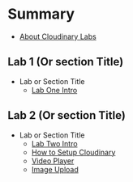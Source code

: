 # Summary

* [About Cloudinary Labs](README.md)

## Lab 1 \(Or section Title\)

* Lab or Section Title
  * [Lab One Intro](/lab1/lab1-intro.md)

## Lab 2 \(Or section Title\)

* Lab or Section Title
  * [Lab Two Intro](/lab2/lab2-intro.md)
  * [How to Setup Cloudinary](/lab2/lab2-intro.md)
  * [Video Player](/lab2/video-player.md "Video Player")
  * [Image Upload](/lab2/image-upload.md "Image Upload")


